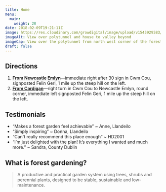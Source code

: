 ```yaml
---
title: Home
menu: 
  main:
    weight: 20
date: 2018-02-09T19:21:11Z
image: https://res.cloudinary.com/growdigital/image/upload/v1543929583/view-42802795151.jpg
imageAlt: View over polytunnel and house to valley beyond
imageCap: View over the polytunnel from north west corner of the forest garden
draft: false
---
```


## Directions

1. **[From Newcastle Emlyn](https://binged.it/2DSTVAJ)**—immediate right after 30 sign in Cwm Cou, signposted Felin Geri, 1 mile up the steep hill on the left.
2. **[From Cardigan](https://binged.it/2DSwGqh)**—right turn in Cwm Cou to Newcastle Emlyn, round corner, immediate left signposted Felin Geri, 1 mile up the steep hill on the left.

## Testimonials

* “Makes a forest garden feel achievable” ~ Anne, Llandeilo
* “Simply inspiring” ~ Donna, Llandeilo
* “Can't really recommend this place enough” ~ HD2001
* “I’m just delighted with the plan! It’s everything I wanted and much more.” ~ Sandra, County Dublin


## What is forest gardening?

> A productive and practical garden system using trees, shrubs and perennial plants, designed to be stable, sustainable and low-maintenance.


